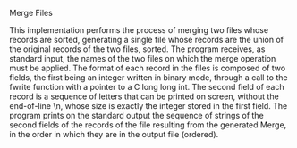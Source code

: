 Merge Files

This implementation performs the process of merging two files whose records are sorted, generating a single file whose records are the union of the original records of the two files, sorted.
The program receives, as standard input, the names of the two files on which the merge operation must be applied.
The format of each record in the files is composed of two fields, the first being an integer written in binary mode, through a call to the fwrite function with a pointer to a C long long int. The second field of each record is a sequence of letters that can be printed on screen, without the end-of-line \n, whose size is exactly the integer stored in the first field.
The program prints on the standard output the sequence of strings of the second fields of the records of the file resulting from the generated Merge, in the order in which they are in the output file (ordered).